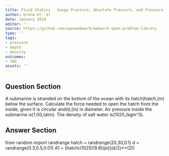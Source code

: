 ```yaml
---
title: Fluid Statics - Gauge Pressure, Absolute Pressure, and Pressure Measurement
author: Urone et. al
date: January 2018
editor: ''
source: https://github.com/openwebwork/webwork-open-problem-library
type: ''
tags:
- pressure
- depth
- density
outcomes:
- TBD
assets: ''
---
```


## Question Section 

A submarine is stranded on the bottom of the ocean with its hatch(hatch,(m) below the surface. Calculate the force needed to open the hatch from the inside, given it is circular and(d,(m) in diameter. Air pressure inside the submarine is(1.00,(atm). The density of salt water is(1025,(kgm^3).


## Answer Section

from random import randrange
hatch = randrange(20,30,0.1)
d = randrange(0.3,0.5,0.01)
A1 = (hatch)*(1025)*(9.8)*(pi)*((d/2)**(2))